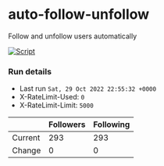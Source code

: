 # auto-follow-unfollow
Follow and unfollow users automatically

[![Script](https://github.com/fbiego/auto-follow-unfollow/actions/workflows/main.yml/badge.svg)](https://github.com/fbiego/auto-follow-unfollow/actions/workflows/main.yml)
### Run details
- Last run `Sat, 29 Oct 2022 22:55:32 +0000`
- X-RateLimit-Used: `0`
- X-RateLimit-Limit: `5000`

|  | Followers | Following |
| - | --------- | --------- |
| Current | 293 | 293 |
| Change | 0 | 0|
